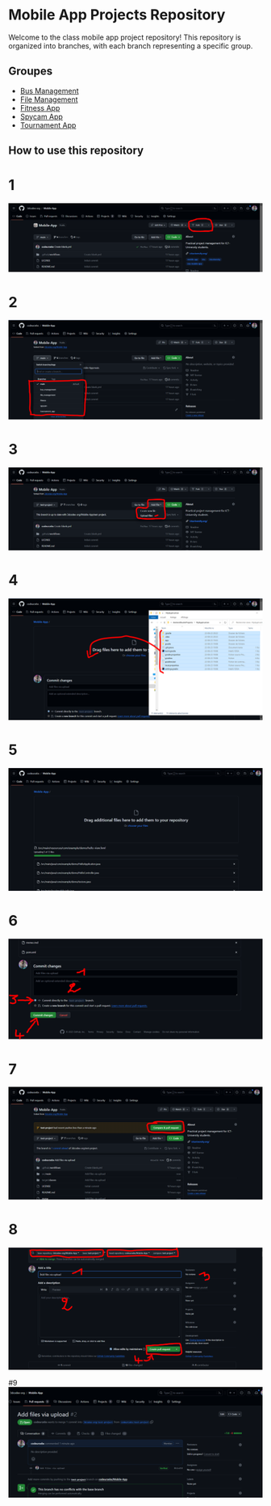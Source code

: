 # Mobile App Projects Repository
Welcome to the class mobile app project repository! This repository is organized into branches, with each branch representing a specific group.

## Groupes

- [Bus Management](https://github.com/3dcodex-org/Mobile-App/tree/bus_management)
- [File Management](https://github.com/3dcodex-org/Mobile-App/tree/file_management)
- [Fitness App](https://github.com/3dcodex-org/Mobile-App/tree/fitness)
- [Spycam App](https://github.com/3dcodex-org/Mobile-App/tree/spycam)
- [Tournament App](https://github.com/3dcodex-org/Mobile-App/tree/tournament_app)

## How to use this repository
# 1
![IMAGE](https://github.com/3dcodex-org/.github/blob/main/profile/private/1.PNG?raw=true)

# 2
![IMAGE](https://github.com/3dcodex-org/.github/blob/main/profile/private/2.PNG?raw=true)

# 3
![IMAGE](https://github.com/3dcodex-org/.github/blob/main/profile/private/3.PNG?raw=true)

# 4
![IMAGE](https://github.com/3dcodex-org/.github/blob/main/profile/private/4.PNG?raw=true)

# 5
![IMAGE](https://github.com/3dcodex-org/.github/blob/main/profile/private/5.PNG?raw=true)

# 6
![IMAGE](https://github.com/3dcodex-org/.github/blob/main/profile/private/6.PNG?raw=true)

# 7
![IMAGE](https://github.com/3dcodex-org/.github/blob/main/profile/private/7.PNG?raw=true)

# 8
![IMAGE](https://github.com/3dcodex-org/.github/blob/main/profile/private/8.PNG?raw=true)

#9
![IMAGE](https://github.com/3dcodex-org/.github/blob/main/profile/private/9.PNG?raw=true)

